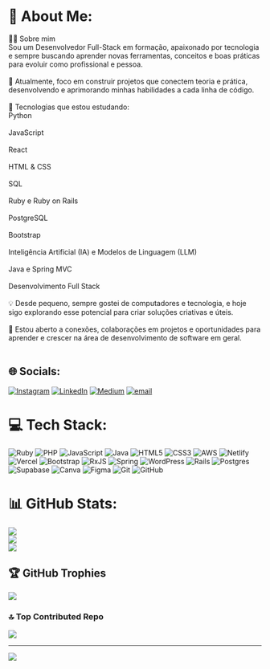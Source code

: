 # 💫 About Me:
👨‍💻 Sobre mim<br>Sou um Desenvolvedor Full-Stack em formação, apaixonado por tecnologia e sempre buscando aprender novas ferramentas, conceitos e boas práticas para evoluir como profissional e pessoa.<br><br>🔧 Atualmente, foco em construir projetos que conectem teoria e prática, desenvolvendo e aprimorando minhas habilidades a cada linha de código.<br><br>🚀 Tecnologias que estou estudando:<br>Python<br><br>JavaScript<br><br>React<br><br>HTML & CSS<br><br>SQL<br><br>Ruby e Ruby on Rails<br><br>PostgreSQL<br><br>Bootstrap<br><br>Inteligência Artificial (IA) e Modelos de Linguagem (LLM)<br><br>Java e Spring MVC<br><br>Desenvolvimento Full Stack<br><br>💡 Desde pequeno, sempre gostei de computadores e tecnologia, e hoje sigo explorando esse potencial para criar soluções criativas e úteis.<br><br>🤝 Estou aberto a conexões, colaborações em projetos e oportunidades para aprender e crescer na área de desenvolvimento de software em geral.<br><br>


## 🌐 Socials:
[![Instagram](https://img.shields.io/badge/Instagram-%23E4405F.svg?logo=Instagram&logoColor=white)](https://instagram.com/jl.martinns) [![LinkedIn](https://img.shields.io/badge/LinkedIn-%230077B5.svg?logo=linkedin&logoColor=white)](https://linkedin.com/in/https://www.linkedin.com/in/jo%C3%A3o-lucas-esperan%C3%A7a/) [![Medium](https://img.shields.io/badge/Medium-12100E?logo=medium&logoColor=white)](https://medium.com/@https://medium.com/@martinsjoaolucas129) [![email](https://img.shields.io/badge/Email-D14836?logo=gmail&logoColor=white)](mailto:martinsjoaolucas129@gmail.com) 

# 💻 Tech Stack:
![Ruby](https://img.shields.io/badge/ruby-%23CC342D.svg?style=for-the-badge&logo=ruby&logoColor=white) ![PHP](https://img.shields.io/badge/php-%23777BB4.svg?style=for-the-badge&logo=php&logoColor=white) ![JavaScript](https://img.shields.io/badge/javascript-%23323330.svg?style=for-the-badge&logo=javascript&logoColor=%23F7DF1E) ![Java](https://img.shields.io/badge/java-%23ED8B00.svg?style=for-the-badge&logo=openjdk&logoColor=white) ![HTML5](https://img.shields.io/badge/html5-%23E34F26.svg?style=for-the-badge&logo=html5&logoColor=white) ![CSS3](https://img.shields.io/badge/css3-%231572B6.svg?style=for-the-badge&logo=css3&logoColor=white) ![AWS](https://img.shields.io/badge/AWS-%23FF9900.svg?style=for-the-badge&logo=amazon-aws&logoColor=white) ![Netlify](https://img.shields.io/badge/netlify-%23000000.svg?style=for-the-badge&logo=netlify&logoColor=#00C7B7) ![Vercel](https://img.shields.io/badge/vercel-%23000000.svg?style=for-the-badge&logo=vercel&logoColor=white) ![Bootstrap](https://img.shields.io/badge/bootstrap-%238511FA.svg?style=for-the-badge&logo=bootstrap&logoColor=white) ![RxJS](https://img.shields.io/badge/rxjs-%23B7178C.svg?style=for-the-badge&logo=reactivex&logoColor=white) ![Spring](https://img.shields.io/badge/spring-%236DB33F.svg?style=for-the-badge&logo=spring&logoColor=white) ![WordPress](https://img.shields.io/badge/WordPress-%23117AC9.svg?style=for-the-badge&logo=WordPress&logoColor=white) ![Rails](https://img.shields.io/badge/rails-%23CC0000.svg?style=for-the-badge&logo=ruby-on-rails&logoColor=white) ![Postgres](https://img.shields.io/badge/postgres-%23316192.svg?style=for-the-badge&logo=postgresql&logoColor=white) ![Supabase](https://img.shields.io/badge/Supabase-3ECF8E?style=for-the-badge&logo=supabase&logoColor=white) ![Canva](https://img.shields.io/badge/Canva-%2300C4CC.svg?style=for-the-badge&logo=Canva&logoColor=white) ![Figma](https://img.shields.io/badge/figma-%23F24E1E.svg?style=for-the-badge&logo=figma&logoColor=white) ![Git](https://img.shields.io/badge/git-%23F05033.svg?style=for-the-badge&logo=git&logoColor=white) ![GitHub](https://img.shields.io/badge/github-%23121011.svg?style=for-the-badge&logo=github&logoColor=white)
# 📊 GitHub Stats:
![](https://github-readme-stats.vercel.app/api?username=jLucasZ1&theme=shadow_red&hide_border=false&include_all_commits=true&count_private=true)<br/>
![](https://nirzak-streak-stats.vercel.app/?user=jLucasZ1&theme=shadow_red&hide_border=false)<br/>
![](https://github-readme-stats.vercel.app/api/top-langs/?username=jLucasZ1&theme=shadow_red&hide_border=false&include_all_commits=true&count_private=true&layout=compact)

## 🏆 GitHub Trophies
![](https://github-profile-trophy.vercel.app/?username=jLucasZ1&theme=radical&no-frame=false&no-bg=false&margin-w=4)

### 🔝 Top Contributed Repo
![](https://github-contributor-stats.vercel.app/api?username=jLucasZ1&limit=5&theme=dark&combine_all_yearly_contributions=true)

---
[![](https://visitcount.itsvg.in/api?id=jLucasZ1&icon=0&color=4)](https://visitcount.itsvg.in)

<!-- Proudly created with GPRM ( https://gprm.itsvg.in ) -->
